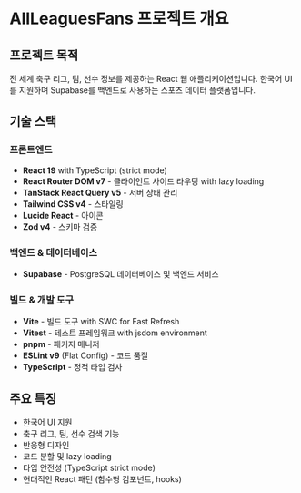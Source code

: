 # AllLeaguesFans 프로젝트 개요

## 프로젝트 목적
전 세계 축구 리그, 팀, 선수 정보를 제공하는 React 웹 애플리케이션입니다. 한국어 UI를 지원하며 Supabase를 백엔드로 사용하는 스포츠 데이터 플랫폼입니다.

## 기술 스택
### 프론트엔드
- **React 19** with TypeScript (strict mode)
- **React Router DOM v7** - 클라이언트 사이드 라우팅 with lazy loading
- **TanStack React Query v5** - 서버 상태 관리
- **Tailwind CSS v4** - 스타일링
- **Lucide React** - 아이콘
- **Zod v4** - 스키마 검증

### 백엔드 & 데이터베이스
- **Supabase** - PostgreSQL 데이터베이스 및 백엔드 서비스

### 빌드 & 개발 도구
- **Vite** - 빌드 도구 with SWC for Fast Refresh
- **Vitest** - 테스트 프레임워크 with jsdom environment
- **pnpm** - 패키지 매니저
- **ESLint v9** (Flat Config) - 코드 품질
- **TypeScript** - 정적 타입 검사

## 주요 특징
- 한국어 UI 지원
- 축구 리그, 팀, 선수 검색 기능
- 반응형 디자인
- 코드 분할 및 lazy loading
- 타입 안전성 (TypeScript strict mode)
- 현대적인 React 패턴 (함수형 컴포넌트, hooks)